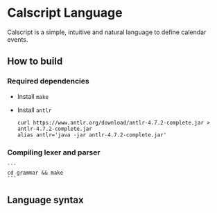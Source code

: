 # Calscript Language

Calscript is a simple, intuitive and natural language to define calendar events.

## How to build
### Required dependencies

* Install `make`
* Install `antlr`

    ```
    curl https://www.antlr.org/download/antlr-4.7.2-complete.jar > antlr-4.7.2-complete.jar
    alias antlr='java -jar antlr-4.7.2-complete.jar'
    ```    
### Compiling lexer and parser
    ```
    cd grammar && make
    ```

## Language syntax
